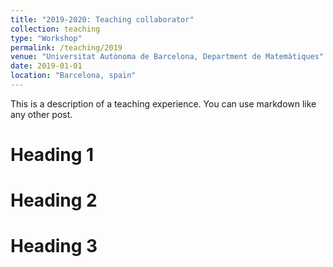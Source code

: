 ```yaml
---
title: "2019-2020: Teaching collaborator"
collection: teaching
type: "Workshop"
permalink: /teaching/2019
venue: "Universitat Autònoma de Barcelona, Department de Matemàtiques"
date: 2019-01-01
location: "Barcelona, spain"
---
```


This is a description of a teaching experience. You can use markdown like any other post.

Heading 1
======

Heading 2
======

Heading 3
======
